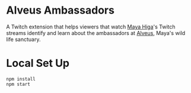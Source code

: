 # Alveus Ambassadors

A Twitch extension that helps viewers that watch [Maya Higa](https://www.twitch.tv/maya)'s Twitch streams identify and learn about the ambassadors at [Alveus](https://www.alveussanctuary.org/), Maya's wild life sanctuary.

# Local Set Up

    npm install
    npm start
